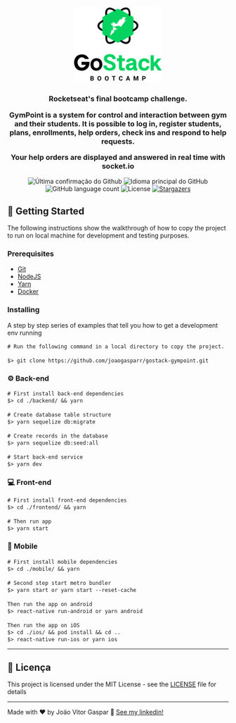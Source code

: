 <h1 align="center">
  <img alt="GoStack" title="GoStack" src=".github/logo-gostack-black.png" width="200px" />
</h1>

<h3 align="center">
  Rocketseat's final bootcamp challenge. 
  <p>GymPoint is a system for control and interaction between gym and their students. It is possible to log in, register students, plans, enrollments, help orders, check ins and respond to help requests.</p>
  <p>Your help orders are displayed and answered in real time with socket.io</p>
</h3>

<p align="center">
  <img alt = "Última confirmação do Github" src = "https://img.shields.io/github/last-commit/joaogasparr/gostack-gympoint">
  <img alt = "Idioma principal do GitHub" src = "https://img.shields.io/github/languages/top/joaogasparr/gostack-gympoint">
  <img alt="GitHub language count" src="https://img.shields.io/github/languages/count/joaogasparr/gostack-gympoint?color=%2304D361">
  <img alt="License" src="https://img.shields.io/badge/license-MIT-%2304D361">

  <a href="https://github.com/joaogasparr/gostack-gympoint/stargazers">
    <img alt="Stargazers" src="https://img.shields.io/github/stars/joaogasparr/gostack-gympoint?style=social">
  </a>
</p>

## :rocket: Getting Started

The following instructions show the walkthrough of how to copy the project to run on local machine for development and testing purposes.

### Prerequisites

- [Git](https://git-scm.com)
- [NodeJS](https://nodejs.org/en/)
- [Yarn](https://yarnpkg.com/en/docs/install)
- [Docker](https://docs.docker.com/install/)

### Installing

A step by step series of examples that tell you how to get a development env running

```
# Run the following command in a local directory to copy the project.

$> git clone https://github.com/joaogasparr/gostack-gympoint.git
```

### :gear: Back-end

```
# First install back-end dependencies
$> cd ./backend/ && yarn

# Create database table structure
$> yarn sequelize db:migrate

# Create records in the database
$> yarn sequelize db:seed:all

# Start back-end service
$> yarn dev
```

### :computer: Front-end

```
# First install front-end dependencies
$> cd ./frontend/ && yarn

# Then run app
$> yarn start
```

### :iphone: Mobile

```
# First install mobile dependencies
$> cd ./mobile/ && yarn

# Second step start metro bundler
$> yarn start or yarn start --reset-cache

Then run the app on android
$> react-native run-android or yarn android

Then run the app on iOS
$> cd ./ios/ && pod install && cd ..
$> react-native run-ios or yarn ios

```

---

## :memo: Licença

This project is licensed under the MIT License - see the [LICENSE](LICENSE) file for details

---

Made with ♥ by Joäo Vitor Gaspar :wave: [See my linkedin!](https://www.linkedin.com/in/jo%C3%A3o-vitor-gaspar-b1b527170/)
